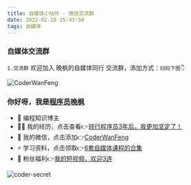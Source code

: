 ```yaml
---
title: 自媒体小伙伴 - 微信交流群
date: 2022-02-18 15:43:50
tags: 自媒体
---
```





### 自媒体交流群

<!-- more -->



`1.交流群`
欢迎加入 晚枫的自媒体同行 交流群，添加方式：``扫码下图👇``

![CoderWanFeng](https://www.python-office.com/api/img-cdn/group/1-wemedia-group.jpg)

### 你好呀，我是[程序员晚枫](https://mp.weixin.qq.com/s/YoOjhj6bJSK8nVgQS-txbg)
- 🐧 编程知识博主
- 👨‍💻 我的经历，点击查看👉[转行程序员3年后，我更加坚定了！](https://mp.weixin.qq.com/s/YoOjhj6bJSK8nVgQS-txbg)
- 💬 我的微信，点击添加👉[CoderWanFeng](https://www.python-office.com/api/img-cdn/group/qr-code.jpg)
- ⚡ 学习资料，点击领取👉[6套自媒体课程的合集](https://mp.weixin.qq.com/s/QSFUzwPZMnIQDFdt_JQXug)
- 🎁 粉丝福利👉[我的短视频，欢迎3连](https://space.bilibili.com/1989702333)


![coder-secret](https://www.python-office.com/api/img-cdn/coder-secret.jpg)
